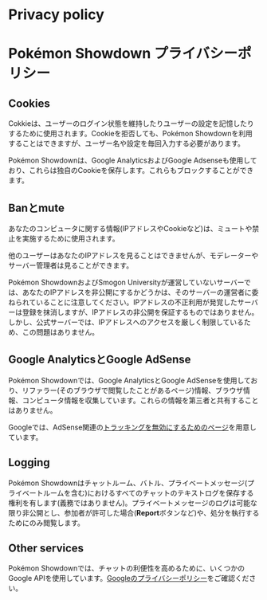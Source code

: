 # Privacy policy

# Pokémon Showdown プライバシーポリシー

## Cookies

Cokkieは、ユーザーのログイン状態を維持したりユーザーの設定を記憶したりするために使用されます。Cookieを拒否しても、Pokémon Showdownを利用することはできますが、ユーザー名や設定を毎回入力する必要があります。

Pokémon Showdownは、Google AnalyticsおよびGoogle Adsenseも使用しており、これらは独自のCookieを保存します。これらもブロックすることができます。

## Banとmute

あなたのコンピュータに関する情報(IPアドレスやCookieなど)は、ミュートや禁止を実施するために使用されます。

他のユーザーはあなたのIPアドレスを見ることはできませんが、モデレーターやサーバー管理者は見ることができます。

Pokémon ShowdownおよびSmogon Universityが運営していないサーバーでは、あなたのIPアドレスを非公開にするかどうかは、そのサーバーの運営者に委ねられていることに注意してください。IPアドレスの不正利用が発覚したサーバーは登録を抹消しますが、IPアドレスの非公開を保証するものではありません。しかし、公式サーバーでは、IPアドレスへのアクセスを厳しく制限しているため、この問題はありません。

## Google AnalyticsとGoogle AdSense

Pokémon Showdownでは、Google AnalyticsとGoogle AdSenseを使用しており、リファラー(そのブラウザで閲覧したことがあるページ)情報、ブラウザ情報、コンピュータ情報を収集しています。これらの情報を第三者と共有することはありません。

Googleでは、AdSense関連の[トラッキングを無効にするためのページ](https://www.google.com/settings/ads/onweb/)を用意しています。

## Logging

Pokémon Showdownはチャットルーム、バトル、プライベートメッセージ(プライベートルームを含む)におけるすべてのチャットのテキストログを保存する権利を有します(義務ではありません)。プライベートメッセージのログは可能な限り非公開とし、参加者が許可した場合(**Report**ボタンなど)や、処分を執行するためにのみ閲覧します。

## Other services

Pokémon Showdownでは、チャットの利便性を高めるために、いくつかのGoogle APIを使用しています。[Googleのプライバシーポリシー](https://policies.google.com/privacy)をご確認ください。
